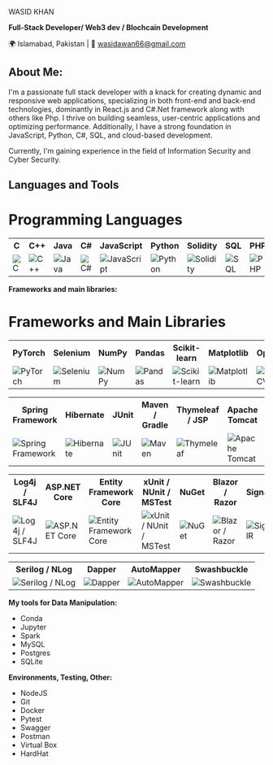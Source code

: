 WASID KHAN

**Full-Stack Developer/ Web3 dev / Blochcain Development**

🌍 Islamabad, Pakistan | 📧 wasidawan66@gmail.com

## About Me:
I'm a passionate full stack developer with a knack for creating dynamic and responsive web applications, specializing in both front-end and back-end technologies, dominantly in React.js and C#.Net framework along with others like Php. I thrive on building seamless, user-centric applications and optimizing performance. Additionally, I have a strong foundation in JavaScript, Python, C#, SQL, and cloud-based development.

Currently, I'm gaining experience in the field of Information Security and Cyber Security.

## Languages and Tools
# Programming Languages

<table>
  <tr>
    <th>C</th>
    <th>C++</th>
    <th>Java</th>
    <th>C#</th>
    <th>JavaScript</th>
    <th>Python</th>
    <th>Solidity</th>
    <th>SQL</th>
    <th>PHP</th>
  </tr>
  <tr>
    <td><img src="https://img.icons8.com/color/48/000000/c-programming.png" alt="C"></td>
    <td><img src="https://img.icons8.com/color/48/000000/c-plus-plus-logo.png" alt="C++"></td>
    <td><img src="https://img.icons8.com/color/48/000000/java-coffee-cup-logo.png" alt="Java"></td>
    <td><img src="https://img.icons8.com/color/48/000000/c-sharp-logo.png" alt="C#"></td>
    <td><img src="https://img.icons8.com/color/48/000000/javascript.png" alt="JavaScript"></td>
    <td><img src="https://img.icons8.com/color/48/000000/python.png" alt="Python"></td>
    <td><img src="https://img.icons8.com/ios-filled/50/000000/solidity.png" alt="Solidity"></td>
    <td><img src="https://img.icons8.com/ios-filled/50/000000/sql.png" alt="SQL"></td>
    <td><img src="https://img.icons8.com/officel/48/000000/php-logo.png" alt="PHP"></td>
  </tr>
</table>


**Frameworks and main libraries:**
# Frameworks and Main Libraries

<table>
  <tr>
    <th>PyTorch</th>
    <th>Selenium</th>
    <th>NumPy</th>
    <th>Pandas</th>
    <th>Scikit-learn</th>
    <th>Matplotlib</th>
    <th>OpenCV</th>
  </tr>
  <tr>
    <td><img src="https://img.icons8.com/color/48/000000/pytorch.png" alt="PyTorch"></td>
    <td><img src="https://img.icons8.com/ios/50/000000/selenium-test-automation.png" alt="Selenium"></td>
    <td><img src="https://img.icons8.com/color/48/000000/numpy.png" alt="NumPy"></td>
    <td><img src="https://img.icons8.com/color/48/000000/pandas.png" alt="Pandas"></td>
    <td><img src="https://img.icons8.com/color/48/000000/scikit-learn.png" alt="Scikit-learn"></td>
    <td><img src="https://img.icons8.com/color/48/000000/matplotlib.png" alt="Matplotlib"></td>
    <td><img src="https://img.icons8.com/color/48/000000/opencv.png" alt="OpenCV"></td>
  </tr>
</table>

<table>
  <tr>
    <th>Spring Framework</th>
    <th>Hibernate</th>
    <th>JUnit</th>
    <th>Maven / Gradle</th>
    <th>Thymeleaf / JSP</th>
    <th>Apache Tomcat</th>
    <th>Jackson / Gson</th>
  </tr>
  <tr>
    <td><img src="https://img.icons8.com/color/48/000000/spring-logo.png" alt="Spring Framework"></td>
    <td><img src="https://img.icons8.com/color/48/000000/hibernate.png" alt="Hibernate"></td>
    <td><img src="https://img.icons8.com/color/48/000000/junit.png" alt="JUnit"></td>
    <td><img src="https://img.icons8.com/color/48/000000/maven.png" alt="Maven"></td>
    <td><img src="https://img.icons8.com/color/48/000000/thymeleaf.png" alt="Thymeleaf"></td>
    <td><img src="https://img.icons8.com/color/48/000000/apache-tomcat.png" alt="Apache Tomcat"></td>
    <td><img src="https://img.icons8.com/color/48/000000/json.png" alt="Jackson / Gson"></td>
  </tr>
</table>

<table>
  <tr>
    <th>Log4j / SLF4J</th>
    <th>ASP.NET Core</th>
    <th>Entity Framework Core</th>
    <th>xUnit / NUnit / MSTest</th>
    <th>NuGet</th>
    <th>Blazor / Razor</th>
    <th>SignalR</th>
  </tr>
  <tr>
    <td><img src="https://img.icons8.com/color/48/000000/log.png" alt="Log4j / SLF4J"></td>
    <td><img src="https://img.icons8.com/color/48/000000/asp.png" alt="ASP.NET Core"></td>
    <td><img src="https://img.icons8.com/color/48/000000/database-restore.png" alt="Entity Framework Core"></td>
    <td><img src="https://img.icons8.com/color/48/000000/test.png" alt="xUnit / NUnit / MSTest"></td>
    <td><img src="https://img.icons8.com/color/48/000000/package-manager.png" alt="NuGet"></td>
    <td><img src="https://img.icons8.com/color/48/000000/razor-page.png" alt="Blazor / Razor"></td>
    <td><img src="https://img.icons8.com/color/48/000000/real-time.png" alt="SignalR"></td>
  </tr>
</table>

<table>
  <tr>
    <th>Serilog / NLog</th>
    <th>Dapper</th>
    <th>AutoMapper</th>
    <th>Swashbuckle</th>
  </tr>
  <tr>
    <td><img src="https://img.icons8.com/color/48/000000/log.png" alt="Serilog / NLog"></td>
    <td><img src="https://img.icons8.com/color/48/000000/code.png" alt="Dapper"></td>
    <td><img src="https://img.icons8.com/color/48/000000/mirror.png" alt="AutoMapper"></td>
    <td><img src="https://img.icons8.com/color/48/000000/api-settings.png" alt="Swashbuckle"></td>
  </tr>
</table>


**My tools for Data Manipulation:**
- Conda
- Jupyter
- Spark
- MySQL
- Postgres
- SQLite

**Environments, Testing, Other:**
- NodeJS
- Git
- Docker
- Pytest
- Swagger
- Postman
- Virtual Box
- HardHat
